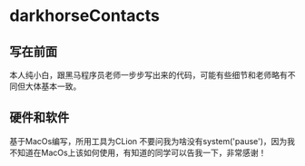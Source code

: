 # darkhorseContacts
## 写在前面
本人纯小白，跟黑马程序员老师一步步写出来的代码，可能有些细节和老师略有不同但大体基本一致。
## 硬件和软件
基于MacOs编写，所用工具为CLion
不要问我为啥没有system('pause')，因为我不知道在MacOs上该如何使用，有知道的同学可以告我一下，非常感谢！
